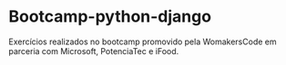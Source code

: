# Bootcamp-python-django

Exercícios realizados no bootcamp promovido pela WomakersCode em parceria com Microsoft, PotenciaTec e iFood.
